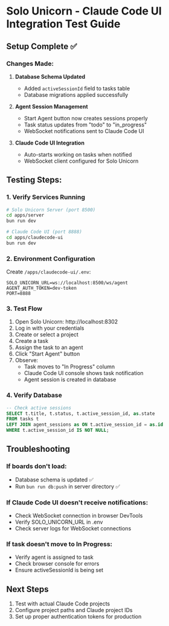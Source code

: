 # Solo Unicorn - Claude Code UI Integration Test Guide

## Setup Complete ✅

### Changes Made:
1. **Database Schema Updated**
   - Added `activeSessionId` field to tasks table
   - Database migrations applied successfully

2. **Agent Session Management**
   - Start Agent button now creates sessions properly
   - Task status updates from "todo" to "in_progress"
   - WebSocket notifications sent to Claude Code UI

3. **Claude Code UI Integration**
   - Auto-starts working on tasks when notified
   - WebSocket client configured for Solo Unicorn

## Testing Steps:

### 1. Verify Services Running
```bash
# Solo Unicorn Server (port 8500)
cd apps/server
bun run dev

# Claude Code UI (port 8888)  
cd apps/claudecode-ui
bun run dev
```

### 2. Environment Configuration
Create `/apps/claudecode-ui/.env`:
```env
SOLO_UNICORN_URL=ws://localhost:8500/ws/agent
AGENT_AUTH_TOKEN=dev-token
PORT=8888
```

### 3. Test Flow
1. Open Solo Unicorn: http://localhost:8302
2. Log in with your credentials
3. Create or select a project
4. Create a task
5. Assign the task to an agent
6. Click "Start Agent" button
7. Observe:
   - Task moves to "In Progress" column
   - Claude Code UI console shows task notification
   - Agent session is created in database

### 4. Verify Database
```sql
-- Check active sessions
SELECT t.title, t.status, t.active_session_id, as.state 
FROM tasks t
LEFT JOIN agent_sessions as ON t.active_session_id = as.id
WHERE t.active_session_id IS NOT NULL;
```

## Troubleshooting

### If boards don't load:
- Database schema is updated ✅
- Run `bun run db:push` in server directory ✅

### If Claude Code UI doesn't receive notifications:
- Check WebSocket connection in browser DevTools
- Verify SOLO_UNICORN_URL in .env
- Check server logs for WebSocket connections

### If task doesn't move to In Progress:
- Verify agent is assigned to task
- Check browser console for errors
- Ensure activeSessionId is being set

## Next Steps
1. Test with actual Claude Code projects
2. Configure project paths and Claude project IDs
3. Set up proper authentication tokens for production